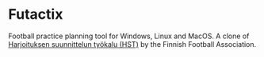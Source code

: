 # Futactix

Football practice planning tool for Windows, Linux and MacOS. A clone of [Harjoituksen suunnittelun työkalu (HST)](https://www.palloliitto.fi/opi-ja-kehity/valmentajalle/harjoituksen-suunnittelun-tyokalu-hst) by the Finnish Football Association.